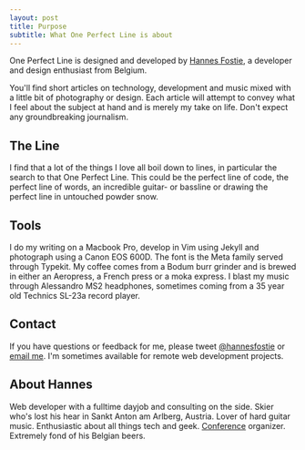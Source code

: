 ```yaml
---
layout: post
title: Purpose
subtitle: What One Perfect Line is about
---
```


One Perfect Line is designed and developed by [Hannes Fostie](http://maloik.co),
a developer and design enthusiast from Belgium.

You'll find short articles on technology, development and music mixed with a
little bit of photography or design. Each article will attempt to convey what I
feel about the subject at hand and is merely my take on life. Don't expect any
groundbreaking journalism.

## The Line

I find that a lot of the things I love all boil down to lines, in particular the
search to that One Perfect Line. This could be the perfect line of code, the
perfect line of words, an incredible guitar- or bassline or drawing the perfect
line in untouched powder snow.

## Tools

I do my writing on a Macbook Pro, develop in Vim using Jekyll and photograph
using a Canon EOS 600D. The font is the Meta family served through Typekit. My
coffee comes from a Bodum burr grinder and is brewed in either an Aeropress, a
French press or a moka express. I blast my music through Alessandro MS2
headphones, sometimes coming from a 35 year old Technics SL-23a record player.

## Contact

If you have questions or feedback for me, please tweet
[@hannesfostie](http://twitter.com/hannesfostie) or [email
me](mailto:hannes@maloik.co). I'm sometimes available for remote web development
projects.

## About Hannes

Web developer with a fulltime dayjob and consulting on the side. Skier who's
lost his hear in Sankt Anton am Arlberg, Austria. Lover of hard guitar music.
Enthusiastic about all things tech and geek. [Conference](http://arrrrcamp.be)
organizer. Extremely fond of his Belgian beers.
